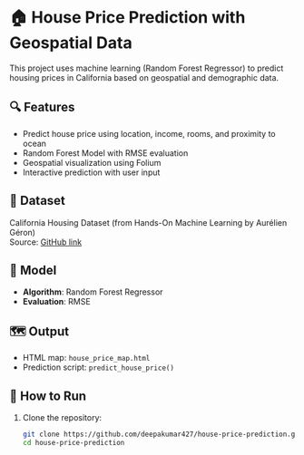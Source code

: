 # 🏠 House Price Prediction with Geospatial Data

This project uses machine learning (Random Forest Regressor) to predict housing prices in California based on geospatial and demographic data.

## 🔍 Features
- Predict house price using location, income, rooms, and proximity to ocean
- Random Forest Model with RMSE evaluation
- Geospatial visualization using Folium
- Interactive prediction with user input

## 📁 Dataset
California Housing Dataset (from Hands-On Machine Learning by Aurélien Géron)  
Source: [GitHub link](https://github.com/ageron/handson-ml)

## 🧠 Model
- **Algorithm**: Random Forest Regressor
- **Evaluation**: RMSE

## 🗺️ Output
- HTML map: `house_price_map.html`
- Prediction script: `predict_house_price()`

## 🚀 How to Run
1. Clone the repository:
   ```bash
   git clone https://github.com/deepakumar427/house-price-prediction.git
   cd house-price-prediction
